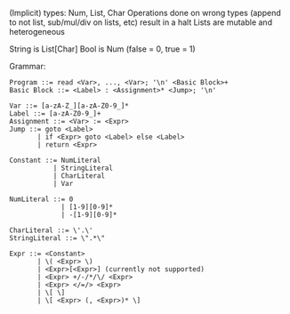 (Implicit) types: Num, List, Char
Operations done on wrong types (append to not list, sub/mul/div on lists, etc) result in a halt
Lists are mutable and heterogeneous 

String is List[Char]
Bool is Num (false = 0, true = 1)

Grammar:
```
Program ::= read <Var>, ..., <Var>; '\n' <Basic Block>+
Basic Block ::= <Label> : <Assignment>* <Jump>; '\n'

Var ::= [a-zA-Z_][a-zA-Z0-9_]*
Label ::= [a-zA-Z0-9_]+
Assignment ::= <Var> := <Expr>
Jump ::= goto <Label>
       | if <Expr> goto <Label> else <Label>
       | return <Expr>

Constant ::= NumLiteral
           | StringLiteral
           | CharLiteral
           | Var

NumLiteral ::= 0
             | [1-9][0-9]*
             | -[1-9][0-9]*

CharLiteral ::= \'.\'
StringLiteral ::= \".*\"

Expr ::= <Constant>
       | \( <Expr> \)
       | <Expr>[<Expr>] (currently not supported)
       | <Expr> +/-/*/\/ <Expr>
       | <Expr> </=/> <Expr>
       | \[ \]
       | \[ <Expr> (, <Expr>)* \] 
```
